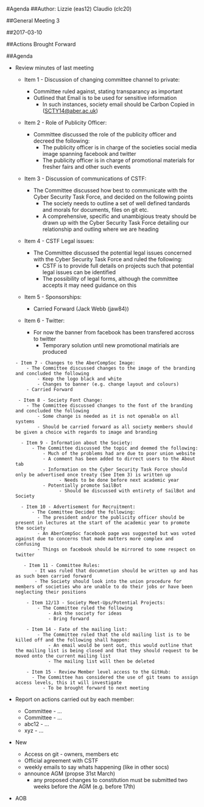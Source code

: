 #Agenda
##Author:
Lizzie (eas12)
Claudio (clc20)

##General Meeting 3 

##2017-03-10

##Actions Brought Forward

##Agenda

- Review minutes of last meeting <!--- Please fill out from last meetings minutes--->
  - Item 1 - Discussion of changing committee channel to private:
    - Committee ruled against, stating transparancy as important
    - Outlined that Email is to be used for sensitive information
       - In such instances, society email should be Carbon Copied in (SCTY14@aber.ac.uk)
  
  - Item 2 - Role of Publicity Officer:
    - Committee discussed the role of the publicity officer and decreed the following:
        - The publicity officer is in charge of the societies social media image spanning facebook and twitter
        - The publicity officer is in charge of promotional materials for fresher fairs and other such events

   - Item 3 - Discussion of communications of CSTF:
     - The Committee discussed how best to communicate with the Cyber Security Task Force, and decided on the following points
        - The society needs to outline a set of well defined tandards and morals for documents, files on git etc.
        - A comprehensive, specific and unambigious treaty should be drawn up with the Cyber Security Task Force detailing our relationship and outling where we are heading

    - Item 4 - CSTF Legal issues:
        - The Committee discussed the potential legal issues concerned with the Cyber Security Task Force and ruled the following:
          - CSTF is to provide full details on projects such that potential legal issues can be identified
          - The possibility of legal forms, although the committee accepts it may need guidance on this

     - Item 5 - Sponsorships:
        - Carried Forward (Jack Webb (jaw84))

     - Item 6 - Twitter:
        - For now the banner from facebook has been transfered accross to twitter
            - Temporary solution until new promotional matirials are produced

      - Item 7 - Changes to the AberCompSoc Image:
          - The Committee discussed changes to the image of the branding and concluded the following
              - Keep the logo black and white
              - Changes to banner (e.g. change layout and colours)
          - Carried Forward

       - Item 8 - Society Font Change:
          - The Committee discussed changes to the font of the branding and concluded the following
              - Some change is needed as it is not openable on all systems
              - Should be carried forward as all society members should be given a choice with regards to image and branding
        
        - Item 9 - Information about the Society:
            - The Committee discussed the topic and deemed the following:
                - Much of the problems had are due to poor union website
                - A comment has been added to dirrect users to the About tab
                - Information on the Cyber Security Task Force should only be advertised once treaty (See Item 3) is written up
                      - Needs to be done before next academic year
                - Potentially promote SailBot
                      - Should be discussed with entirety of SailBot and Society

        - Item 10 - Advertisement for Recruitment:
            - The Committee Decided the following:
              - The president and/or the publicity officer should be present in lectures at the start of the academic year to promote the society
              - An AberCompSoc facebook page was suggested but was voted against due to concerns that made matters more complex and confusing
              - Things on facebook should be mirrored to some respect on twitter

         - Item 11 - Committee Rules:
             - It was ruled that documnetion should be written up and has as such been carried forward
             - The Society should look into the union procedure for members of societies who are unable to do their jobs or have been neglecting their positions

          - Item 12/13 - Society Meet-Ups/Potential Projects:
              - The Committee ruled the following
                  - Ask the society for ideas
                  - Bring forward
          
          - Item 14 - Fate of the mailing list:
              - The Committee ruled that the old mailing list is to be killed off and the following shall happen:
                  - An email would be sent out, this would outline that the mailing list is being closed and that they should request to be moved onto the current mailing list
                  - The mailing list will then be deleted

          - Item 15 - Review Member level access to the GitHub:
            - The Committee has considered the use of git teams to assign access levels, this it will investigate
                - To be brought forward to next meeting 
- Report on actions carried out by each member:
  - Committee - ...
  - Committee - ...
  - abc12 - ...
  - xyz - ...

- New
    - Access on git - owners, members etc
    - Official agreement with CSTF
    - weekly emails to say whats happening (like in other socs)
    - announce AGM (propse 31st March)
      - any proposed changes to constitution must be submitted two weeks before the AGM (e.g. before 17th)
    
- AOB

